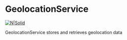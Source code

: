 # GeolocationService

[![N|Solid](https://cldup.com/dTxpPi9lDf.thumb.png)](https://nodesource.com/products/nsolid)

GeolocationService stores and retrieves geolocation data